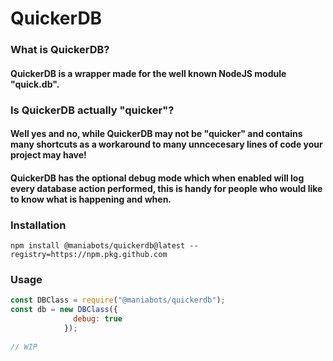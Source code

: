 # QuickerDB

### What is QuickerDB?

#### QuickerDB is a wrapper made for the well known NodeJS module "quick.db".

### Is QuickerDB actually "quicker"?

#### Well yes and no, while QuickerDB may not be "quicker" and contains many shortcuts as a workaround to many unncecesary lines of code your project may have!

#### QuickerDB has the optional debug mode which when enabled will log every database action performed, this is handy for people who would like to know what is happening and when.

### Installation
```
npm install @maniabots/quickerdb@latest --registry=https://npm.pkg.github.com
```

### Usage
```js
const DBClass = require("@maniabots/quickerdb");
const db = new DBClass({
              debug: true
            });
            
// WIP
```
